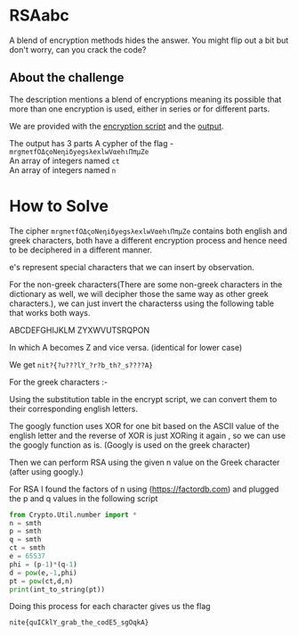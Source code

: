 # RSAabc

A blend of encryption methods hides the answer. You might flip out a bit but don't worry, can you crack the code?

## About the challenge

The description mentions a blend of encryptions meaning its possible that more than one encryption is used, either in series or for different parts.

We are provided with the [encryption script](chal/cipher.py) and the [output](chal/out.txt).

The output has 3 parts
A cypher of the flag  - `mrgπeτfΟΔςoΝeηiδyegsλexlwVαehιΠπμZe` <br>
An array of integers named `ct` <br>
An array of integers named `n`

# How to Solve

The cipher `mrgπeτfΟΔςoΝeηiδyegsλexlwVαehιΠπμZe` contains both english and greek characters, both have a different encryption process and hence need to be deciphered in a different manner.

e's represent special characters that we can insert by observation.

For the non-greek characters(There are some non-greek characters in the dictionary as well, we will decipher those the same way as other greek characters.), we can just invert the characterss using the following table that works both ways.

ABCDEFGHIJKLM
ZYXWVUTSRQPON

In which A becomes Z and vice versa. (identical for lower case)

We get `nit?{?u???lY_?r?b_th?_s????A}`


For the greek characters :-

Using the substitution table in the encrypt script, we can convert them to their corresponding english letters. 

The googly function uses XOR for one bit based on the ASCII value of the english letter and the reverse of XOR is just XORing it again , so we can use the googly function as is. (Googly is used on the greek character)

Then we can perform RSA using the given n value on the Greek character (after using googly.)

For RSA I found the factors of n using (https://factordb.com) and plugged the p and q values in the following script

```python
from Crypto.Util.number import *
n = smth
p = smth
q = smth
ct = smth
e = 65537
phi = (p-1)*(q-1)
d = pow(e,-1,phi)
pt = pow(ct,d,n)
print(int_to_string(pt))

```

Doing this process for each character gives us the flag 

```
nite{quICklY_grab_the_codE5_sgOqkA}
```

